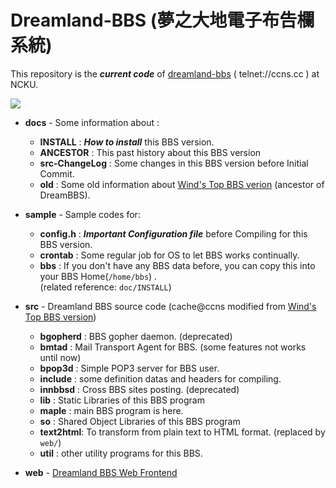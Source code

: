 # Dreamland-BBS (夢之大地電子布告欄系統)
This repository is the ***current code*** of [dreamland-bbs](http://bbs.ccns.cc) ( telnet://ccns.cc ) at NCKU.

![](https://i.imgur.com/c0mC6eX.png)

* **docs**   - Some information about :
    + **INSTALL**        : ***How to install*** this BBS version.
    + **ANCESTOR**       : This past history about this BBS version
    + **src-ChangeLog**  : Some changes in this BBS version before Initial Commit.
    + **old**            : Some old information about [Wind's Top BBS verion](http://windtop.yzu.edu.tw) (ancestor of DreamBBS).

* **sample** - Sample codes for:
    + **config.h**     : ***Important Configuration file*** before Compiling for this BBS version.
    + **crontab**      : Some regular job for OS to let BBS works continually.
    + **bbs**          : If you don't have any BBS data before, you can copy this into your BBS Home(`/home/bbs`) .<br>
                     (related reference: `doc/INSTALL`)

* **src**    - Dreamland BBS source code (cache@ccns modified from [Wind's Top BBS version](http://windtop.yzu.edu.tw/))
    + **bgopherd** : BBS gopher daemon. (deprecated)
    + **bmtad**    : Mail Transport Agent for BBS. (some features not works until now)
    + **bpop3d**   : Simple POP3 server for BBS user.
    + **include**  : some definition datas and headers for compiling.
    + **innbbsd**  : Cross BBS sites posting. (deprecated)
    + **lib**      : Static Libraries of this BBS program
    + **maple**    : main BBS program is here.
    + **so**       : Shared Object Libraries of this BBS program
    + **text2html**: To transform from plain text to HTML format. (replaced by `web/`)
    + **util**     : other utility programs for this BBS.

* **web**    - [Dreamland BBS Web Frontend](http://bbs.ccns.cc)


